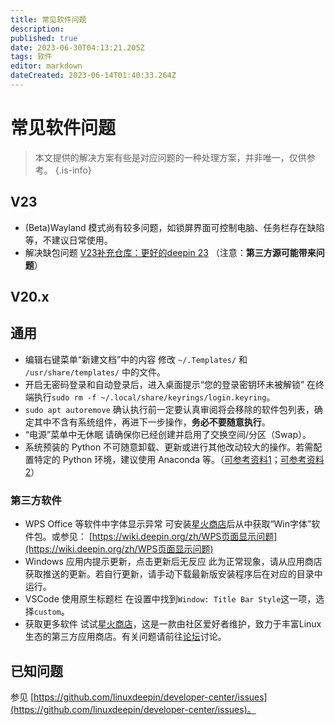 ```yaml
---
title: 常见软件问题
description: 
published: true
date: 2023-06-30T04:13:21.205Z
tags: 软件
editor: markdown
dateCreated: 2023-06-14T01:40:33.264Z
---
```


 # 常见软件问题

> 本文提供的解决方案有些是对应问题的一种处理方案，并非唯一，仅供参考。
{.is-info}

## V23

- (Beta)Wayland 模式尚有较多问题，如锁屏界面可控制电脑、任务栏存在缺陷等，不建议日常使用。
- 解决缺包问题
[V23补充仓库：更好的deepin 23](https://bbs.deepin.org/post/257738) （注意：**第三方源可能带来问题**）

## V20.x

## 通用

- 编辑右键菜单“新建文档”中的内容
修改 `~/.Templates/` 和 `/usr/share/templates/` 中的文件。
- 开启无密码登录和自动登录后，进入桌面提示“您的登录密钥环未被解锁”
在终端执行`sudo rm -f ~/.local/share/keyrings/login.keyring`。
- `sudo apt autoremove` 确认执行前一定要认真审阅将会移除的软件包列表，确定其中不含有系统组件，再进下一步操作，**务必不要随意执行**。
- “电源”菜单中无休眠
请确保你已经创建并启用了交换空间/分区（Swap）。
- 系统预装的 Python 不可随意卸载、更新或进行其他改动较大的操作。若需配置特定的 Python 环境，建议使用 Anaconda 等。（[可参考资料1](https://blog.csdn.net/you_are_win/article/details/125167334)；[可参考资料2](https://bbs.deepin.org/post/254361)）

### 第三方软件

- WPS Office 等软件中字体显示异常
可安装[星火商店](https://www.spark-app.store)后从中获取“Win字体”软件包。或参见： [https://wiki.deepin.org/zh/WPS页面显示问题](https://wiki.deepin.org/zh/WPS页面显示问题)
- Windows 应用内提示更新，点击更新后无反应
此为正常现象，请从应用商店获取推送的更新。若自行更新，请手动下载最新版安装程序后在对应的目录中运行。
- VSCode 使用原生标题栏
在设置中找到`Window: Title Bar Style`这一项，选择`custom`。
- 获取更多软件
试试[星火商店](https://www.spark-app.store)，这是一款由社区爱好者维护，致力于丰富Linux生态的第三方应用商店。有关问题请前往[论坛](https://www.deepinos.org)讨论。

## 已知问题

参见 [https://github.com/linuxdeepin/developer-center/issues](https://github.com/linuxdeepin/developer-center/issues)。
